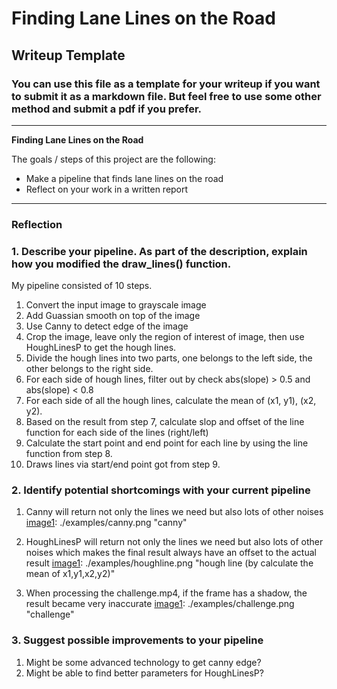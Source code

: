 # **Finding Lane Lines on the Road** 

## Writeup Template

### You can use this file as a template for your writeup if you want to submit it as a markdown file. But feel free to use some other method and submit a pdf if you prefer.

---

**Finding Lane Lines on the Road**

The goals / steps of this project are the following:
* Make a pipeline that finds lane lines on the road
* Reflect on your work in a written report


[//]: # (Image References)

[image1]: ./examples/grayscale.jpg "Grayscale"

---

### Reflection

### 1. Describe your pipeline. As part of the description, explain how you modified the draw_lines() function.

My pipeline consisted of 10 steps.

1. Convert the input image to grayscale image
2. Add Guassian smooth on top of the image 
3. Use Canny to detect edge of the image
4. Crop the image, leave only the region of interest of image, then use HoughLinesP to get the hough lines.
5. Divide the hough lines into two parts, one belongs to the left side, the other belongs to the right side.
6. For each side of hough lines, filter out by check abs(slope) > 0.5 and abs(slope) < 0.8
7. For each side of all the hough lines, calculate the mean of (x1, y1), (x2, y2).
8. Based on the result from step 7, calculate slop and offset of the line function for each side of the lines (right/left)
9. Calculate the start point and end point for each line by using the line function from step 8.
10. Draws lines via start/end point got from step 9.


### 2. Identify potential shortcomings with your current pipeline

1. Canny will return not only the lines we need but also lots of other noises
[image1]: ./examples/canny.png "canny"

2. HoughLinesP will return not only the lines we need but also lots of other noises which makes the final result always have an offset to the actual result 
[image1]: ./examples/houghline.png "hough line (by calculate the mean of x1,y1,x2,y2)"

3. When processing the challenge.mp4, if the frame has a shadow, the result became very inaccurate
[image1]: ./examples/challenge.png "challenge"



### 3. Suggest possible improvements to your pipeline


1. Might be some advanced technology to get canny edge?
2. Might be able to find better parameters for HoughLinesP?


